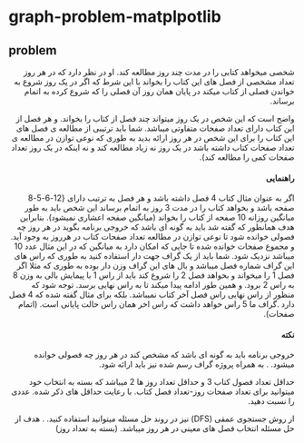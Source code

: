 # graph-problem-matplpotlib

## problem
<div dir='rtl' align='right'>
  
شخصی میخواهد کتابی را در مدت چند روز مطالعه کند.
او در نظر دارد که در هر روز تعداد مشخصی از فصل های این کتاب را بخواند با این شرط که اگر در یک روز شروع به خواندن فصلی از کتاب میکند در پایان همان روز آن فصلی را که شروع کرده به اتمام برساند.
  
واضح است که این شخص در یک روز میتواند چند فصل از کتاب را بخواند. و هر فصل از این کتاب دارای تعداد صفحات متفاوتی میباشد. شما باید ترتیبی از مطالعه ی فصل های این کتاب را برای این شخص در هر روز ارائه بدید به
طوری که نوعی توازن در مطالعه ی تعداد صفحات کتاب داشته باشد در یک روز نه زیاد مطالعه کند و نه اینکه در یک روز تعداد صفحات کمی را مطالعه کند).
  
#### راهنمایی
اگر به عنوان مثال کتاب 4 فصل داشته باشد و هر فصل به ترتیب دارای {12-6-5-8 صفحه باشد و بخواهد کتاب را در مدت 3 روز به اتمام برساند این شخص باید به طور میانگین روزانه 10 صفحه از کتاب را بخواند (میانگین صفحه اعشاری نمیشود). بنابراین هدف همانطور که گفته شد باید به گونه ای باشد که خروجی برنامه بگوید در هر روز چه فصولی خوانده شود تا نوعی توازن در مطالعه تعداد صفحات کتاب در هرروز به وجود آید. و مجموع صفحات خوانده شده تا جایی که امکان دارد به میانگین که در این مثال عدد 10 میباشد نزدیک شود. شما باید از یک گراف جهت دار استفاده کنید به طوری که راس های این گراف شماره فصل میباشد و بال های این گراف وزن دار بوده به طوری که مثلا اگر فصل 1 را میخواند و بخواهد فصل 2 را شروع کند باید از راس 1 با پیمایش بالی به وزن 8 به راس 2 برود. و همین طور ادامه پیدا میکند تا به راس نهایی برسد. توجه شود که منظور از راس نهایی راس فصل آخر کتاب نميباشد. بلکه برای مثال گفته شده که 4 فصل دارد .گراف ما 5 راس خواهد داشت که راس اخر همان راس حالت پایانی است. (اتمام صفحات).
  
  
#### نکته

خروجی برنامه باید به گونه ای باشد که مشخص کند در هر روز چه فصولی خوانده میشود. . به همراه پروژه گراف رسم شده نیز باید ارائه شود.

حداقل تعداد فصول كتاب 3 و حداقل تعداد روز ها 2 میباشد که بسته به انتخاب خود میتوانید
برای تعداد صفحات روز-تعداد فصل كتاب. با رعایت حداقل های ذکر شده. عددی را نسبت
دهید.

از روش جستجوی عمقی (DFS) نیز در روند حل مسئله میتوانید استفاده کنید. . هدف از حل مسئله انتخاب فصل های معینی در هر روز میباشد. (بسته به تعداد روز)

</div>
